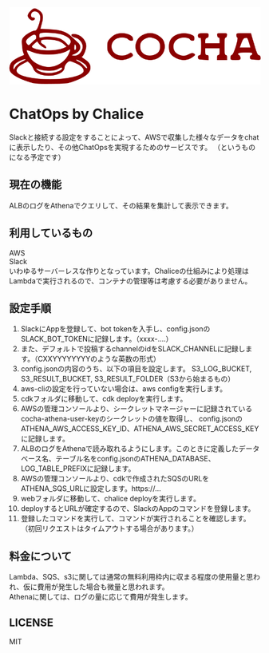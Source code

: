 ![logo](logo.svg)

# ChatOps by Chalice

Slackと接続する設定をすることによって、AWSで収集した様々なデータをchatに表示したり、その他ChatOpsを実現するためのサービスです。
（というものになる予定です）

## 現在の機能

ALBのログをAthenaでクエリして、その結果を集計して表示できます。

## 利用しているもの

AWS  
Slack  
いわゆるサーバーレスな作りとなっています。Chaliceの仕組みにより処理はLambdaで実行されるので、コンテナの管理等は考慮する必要がありません。

## 設定手順

1. SlackにAppを登録して、bot tokenを入手し、config.jsonのSLACK_BOT_TOKENに記録します。（xxxx-....）
2. また、デフォルトで投稿するchannelのidをSLACK_CHANNELに記録します。（CXXYYYYYYYYのような英数の形式）
3. config.jsonの内容のうち、以下の項目を設定します。 S3_LOG_BUCKET, S3_RESULT_BUCKET, S3_RESULT_FOLDER（S3から始まるもの）
4. aws-cliの設定を行っていない場合は、aws configを実行します。
5. cdkフォルダに移動して、cdk deployを実行します。
6. AWSの管理コンソールより、シークレットマネージャーに記録されているcocha-athena-user-keyのシークレットの値を取得し、
  config.jsonのATHENA_AWS_ACCESS_KEY_ID、ATHENA_AWS_SECRET_ACCESS_KEYに記録します。
7. ALBのログをAthenaで読み取れるようにします。このときに定義したデータベース名、テーブル名をconfig.jsonのATHENA_DATABASE、LOG_TABLE_PREFIXに記録します。
8. AWSの管理コンソールより、cdkで作成されたSQSのURLをATHENA_SQS_URLに設定します。https://...
9. webフォルダに移動して、chalice deployを実行します。
10. deployするとURLが確定するので、SlackのAppのコマンドを登録します。
11. 登録したコマンドを実行して、コマンドが実行されることを確認します。（初回リクエストはタイムアウトする場合があります。）

## 料金について

Lambda、SQS、s3に関しては通常の無料利用枠内に収まる程度の使用量と思われ、仮に費用が発生した場合も微量と思われます。  
Athenaに関しては、ログの量に応じて費用が発生します。

## LICENSE

MIT
